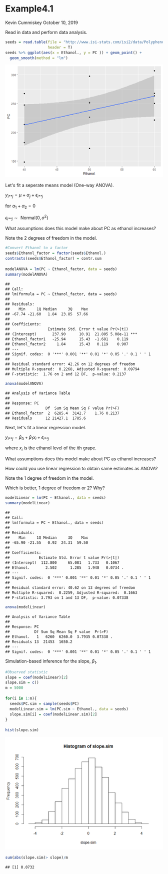 Example4.1
================
Kevin Cummiskey
October 10, 2019

Read in data and perform data analysis.

``` r
seeds = read.table(file = "http://www.isi-stats.com/isi2/data/Polyphenols.txt",
                   header = T)
seeds %>% ggplot(aes(x = Ethanol., y = PC )) + geom_point() +
  geom_smooth(method = "lm")
```

![](Example4_1_files/figure-markdown_github/unnamed-chunk-1-1.png)

Let's fit a seperate means model (One-way ANOVA).

*y*<sub>*i**j*</sub> = *μ* + *α*<sub>*j*</sub> + *ϵ*<sub>*i**j*</sub>

for *α*<sub>1</sub> + *α*<sub>2</sub> = 0

*ϵ*<sub>*i**j*</sub> ∼  Normal(0, *σ*<sup>2</sup>)

What assumptions does this model make about PC as ethanol increases?

Note the 2 degrees of freedom in the model.

``` r
#Convert Ethanol to a factor
seeds$Ethanol_factor = factor(seeds$Ethanol.)
contrasts(seeds$Ethanol_factor) = contr.sum

modelANOVA = lm(PC ~ Ethanol_factor, data = seeds)
summary(modelANOVA)
```

    ## 
    ## Call:
    ## lm(formula = PC ~ Ethanol_factor, data = seeds)
    ## 
    ## Residuals:
    ##    Min     1Q Median     3Q    Max 
    ## -67.74 -21.60   1.84  23.85  57.66 
    ## 
    ## Coefficients:
    ##                 Estimate Std. Error t value Pr(>|t|)    
    ## (Intercept)       237.90      10.91  21.805 5.08e-11 ***
    ## Ethanol_factor1   -25.94      15.43  -1.681    0.119    
    ## Ethanol_factor2     1.84      15.43   0.119    0.907    
    ## ---
    ## Signif. codes:  0 '***' 0.001 '**' 0.01 '*' 0.05 '.' 0.1 ' ' 1
    ## 
    ## Residual standard error: 42.26 on 12 degrees of freedom
    ## Multiple R-squared:  0.2268, Adjusted R-squared:  0.09794 
    ## F-statistic:  1.76 on 2 and 12 DF,  p-value: 0.2137

``` r
anova(modelANOVA)
```

    ## Analysis of Variance Table
    ## 
    ## Response: PC
    ##                Df  Sum Sq Mean Sq F value Pr(>F)
    ## Ethanol_factor  2  6285.4  3142.7    1.76 0.2137
    ## Residuals      12 21427.1  1785.6

Next, let's fit a linear regression model.

*y*<sub>*i**j*</sub> = *β*<sub>0</sub> + *β*<sub>1</sub>*x*<sub>*i*</sub> + *ϵ*<sub>*i**j*</sub>

where *x*<sub>*i*</sub> is the ethanol level of the *i*th grape.

What assumptions does this model make about PC as ethanol increases?

How could you use linear regression to obtain same estimates as ANOVA?

Note the 1 degree of freedom in the model.

Which is better, 1 degree of freedom or 2? Why?

``` r
modelLinear = lm(PC ~ Ethanol., data = seeds)
summary(modelLinear)
```

    ## 
    ## Call:
    ## lm(formula = PC ~ Ethanol., data = seeds)
    ## 
    ## Residuals:
    ##    Min     1Q Median     3Q    Max 
    ## -65.90 -21.55   0.92  24.31  59.50 
    ## 
    ## Coefficients:
    ##             Estimate Std. Error t value Pr(>|t|)  
    ## (Intercept)  112.800     65.081   1.733   0.1067  
    ## Ethanol.       2.502      1.285   1.948   0.0734 .
    ## ---
    ## Signif. codes:  0 '***' 0.001 '**' 0.01 '*' 0.05 '.' 0.1 ' ' 1
    ## 
    ## Residual standard error: 40.62 on 13 degrees of freedom
    ## Multiple R-squared:  0.2259, Adjusted R-squared:  0.1663 
    ## F-statistic: 3.793 on 1 and 13 DF,  p-value: 0.07338

``` r
anova(modelLinear)
```

    ## Analysis of Variance Table
    ## 
    ## Response: PC
    ##           Df Sum Sq Mean Sq F value  Pr(>F)  
    ## Ethanol.   1   6260  6260.0  3.7935 0.07338 .
    ## Residuals 13  21453  1650.2                  
    ## ---
    ## Signif. codes:  0 '***' 0.001 '**' 0.01 '*' 0.05 '.' 0.1 ' ' 1

Simulation-based inference for the slope, *β*<sub>1</sub>.

``` r
#Observed statistic
slope = coef(modelLinear)[2]
slope.sim = c()
m = 5000

for(i in 1:m){
  seeds$PC.sim = sample(seeds$PC)
  modelLinear.sim = lm(PC.sim ~ Ethanol., data = seeds)
  slope.sim[i] = coef(modelLinear.sim)[2]
}

hist(slope.sim)
```

![](Example4_1_files/figure-markdown_github/unnamed-chunk-4-1.png)

``` r
sum(abs(slope.sim)> slope)/m
```

    ## [1] 0.0732
